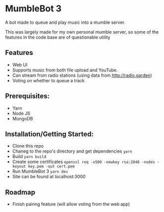 # MumbleBot 3

A bot made to queue and play music into a mumble server. 

This was largely made for my own personal mumble server, so some of the features in the code base are of questionable utility

## Features
 - Web UI 
 - Supports music from both file upload and YouTube.
 - Can stream from radio stations (using data from http://radio.garden)
 - Voting on whether to queue a track

## Prerequisites:
 * Yarn
 * Node JS
 * MongoDB

## Installation/Getting Started:
 * Clone this repo
 * Chaneg to the repo's directory and get dependencies `yarn`
 * Build `yarn build`
 * Create some certificates `openssl req -x509 -newkey rsa:2048 -nodes -keyout key.pem -out cert.pem`
 * Run MumbleBot 3 `yarn dev`
 * Site can be found at localhost:3000

## Roadmap

 - Finish pairing feature (will allow voting from the web app)